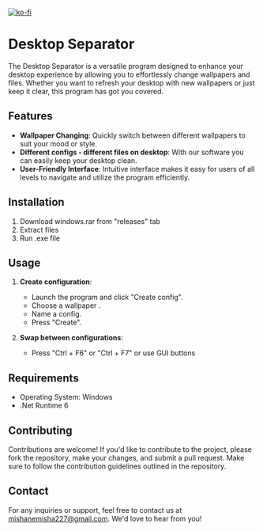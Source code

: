 [![ko-fi](https://ko-fi.com/img/githubbutton_sm.svg)](https://ko-fi.com/X7X8VGNBO)

# Desktop Separator

The Desktop Separator  is a versatile program designed to enhance your desktop experience by allowing you to effortlessly change wallpapers and files. Whether you want to refresh your desktop with new wallpapers or just keep it clear, this program has got you covered.

## Features

- **Wallpaper Changing**: Quickly switch between different wallpapers to suit your mood or style.
- **Different configs - different files on desktop**: With our software you can easily keep your desktop clean.
- **User-Friendly Interface**: Intuitive interface makes it easy for users of all levels to navigate and utilize the program efficiently.

## Installation

1. Download windows.rar from "releases" tab
2. Extract files
3. Run .exe file

## Usage

1. **Create configuration**:
   - Launch the program and click "Create config".
   - Choose a wallpaper .
   - Name a config.
   - Press "Create".

2. **Swap between configurations**:
   - Press "Ctrl + F6" or "Ctrl + F7" or use GUI buttons
## Requirements

- Operating System: Windows
- .Net Runtime 6

## Contributing

Contributions are welcome! If you'd like to contribute to the project, please fork the repository, make your changes, and submit a pull request. Make sure to follow the contribution guidelines outlined in the repository.


## Contact

For any inquiries or support, feel free to contact us at [mishanemisha227@gmail.com](mailto:mishanemisha227@gmail.com). We'd love to hear from you!

